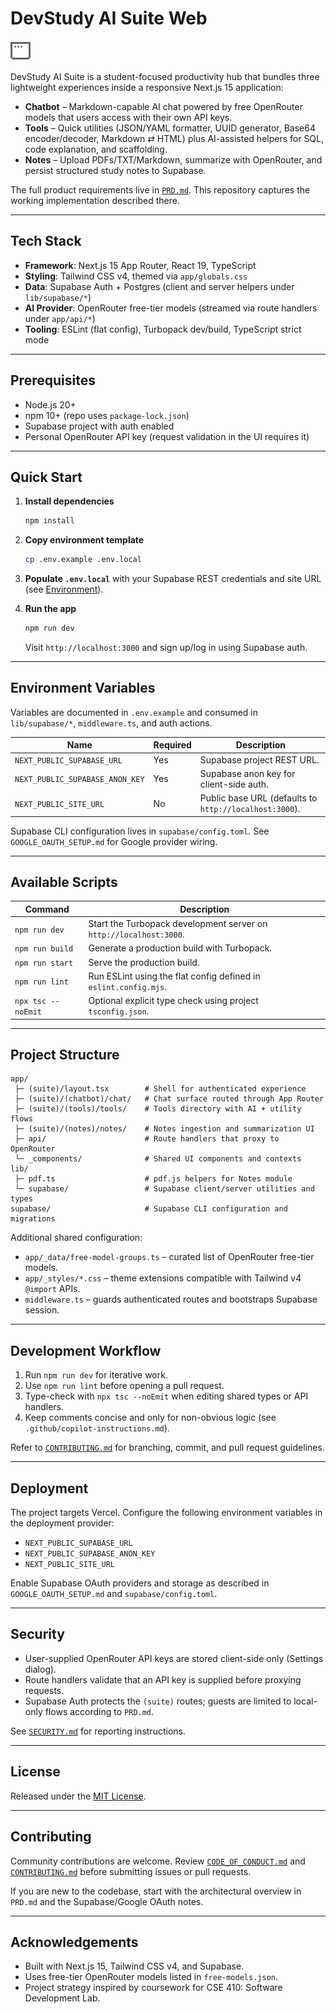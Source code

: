# DevStudy AI Suite Web

![DevStudy AI Suite banner](public/window.svg)

DevStudy AI Suite is a student-focused productivity hub that bundles three lightweight experiences inside a responsive Next.js 15 application:

- **Chatbot** – Markdown-capable AI chat powered by free OpenRouter models that users access with their own API keys.
- **Tools** – Quick utilities (JSON/YAML formatter, UUID generator, Base64 encoder/decoder, Markdown ⇄ HTML) plus AI-assisted helpers for SQL, code explanation, and scaffolding.
- **Notes** – Upload PDFs/TXT/Markdown, summarize with OpenRouter, and persist structured study notes to Supabase.

The full product requirements live in [`PRD.md`](PRD.md). This repository captures the working implementation described there.

---

## Tech Stack

- **Framework**: Next.js 15 App Router, React 19, TypeScript
- **Styling**: Tailwind CSS v4, themed via `app/globals.css`
- **Data**: Supabase Auth + Postgres (client and server helpers under `lib/supabase/*`)
- **AI Provider**: OpenRouter free-tier models (streamed via route handlers under `app/api/*`)
- **Tooling**: ESLint (flat config), Turbopack dev/build, TypeScript strict mode

---

## Prerequisites

- Node.js 20+
- npm 10+ (repo uses `package-lock.json`)
- Supabase project with auth enabled
- Personal OpenRouter API key (request validation in the UI requires it)

---

## Quick Start

1. **Install dependencies**

   ```bash
   npm install
   ```

2. **Copy environment template**

   ```bash
   cp .env.example .env.local
   ```

3. **Populate `.env.local`** with your Supabase REST credentials and site URL (see [Environment](#environment-variables)).

4. **Run the app**

   ```bash
   npm run dev
   ```

   Visit `http://localhost:3000` and sign up/log in using Supabase auth.

---

## Environment Variables

Variables are documented in `.env.example` and consumed in `lib/supabase/*`, `middleware.ts`, and auth actions.

| Name                          | Required | Description |
|------------------------------|----------|-------------|
| `NEXT_PUBLIC_SUPABASE_URL`    | Yes      | Supabase project REST URL. |
| `NEXT_PUBLIC_SUPABASE_ANON_KEY` | Yes    | Supabase anon key for client-side auth. |
| `NEXT_PUBLIC_SITE_URL`        | No       | Public base URL (defaults to `http://localhost:3000`). |

Supabase CLI configuration lives in `supabase/config.toml`. See `GOOGLE_OAUTH_SETUP.md` for Google provider wiring.

---

## Available Scripts

| Command        | Description |
|----------------|-------------|
| `npm run dev`  | Start the Turbopack development server on `http://localhost:3000`. |
| `npm run build`| Generate a production build with Turbopack. |
| `npm run start`| Serve the production build. |
| `npm run lint` | Run ESLint using the flat config defined in `eslint.config.mjs`. |
| `npx tsc --noEmit` | Optional explicit type check using project `tsconfig.json`. |

---

## Project Structure

```text
app/
 ├─ (suite)/layout.tsx        # Shell for authenticated experience
 ├─ (suite)/(chatbot)/chat/   # Chat surface routed through App Router
 ├─ (suite)/(tools)/tools/    # Tools directory with AI + utility flows
 ├─ (suite)/(notes)/notes/    # Notes ingestion and summarization UI
 ├─ api/                      # Route handlers that proxy to OpenRouter
 └─ _components/              # Shared UI components and contexts
lib/
 ├─ pdf.ts                    # pdf.js helpers for Notes module
 └─ supabase/                 # Supabase client/server utilities and types
supabase/                     # Supabase CLI configuration and migrations
```

Additional shared configuration:

- `app/_data/free-model-groups.ts` – curated list of OpenRouter free-tier models.
- `app/_styles/*.css` – theme extensions compatible with Tailwind v4 `@import` APIs.
- `middleware.ts` – guards authenticated routes and bootstraps Supabase session.

---

## Development Workflow

1. Run `npm run dev` for iterative work.
2. Use `npm run lint` before opening a pull request.
3. Type-check with `npx tsc --noEmit` when editing shared types or API handlers.
4. Keep comments concise and only for non-obvious logic (see `.github/copilot-instructions.md`).

Refer to [`CONTRIBUTING.md`](CONTRIBUTING.md) for branching, commit, and pull request guidelines.

---

## Deployment

The project targets Vercel. Configure the following environment variables in the deployment provider:

- `NEXT_PUBLIC_SUPABASE_URL`
- `NEXT_PUBLIC_SUPABASE_ANON_KEY`
- `NEXT_PUBLIC_SITE_URL`

Enable Supabase OAuth providers and storage as described in `GOOGLE_OAUTH_SETUP.md` and `supabase/config.toml`.

---

## Security

- User-supplied OpenRouter API keys are stored client-side only (Settings dialog).
- Route handlers validate that an API key is supplied before proxying requests.
- Supabase Auth protects the `(suite)` routes; guests are limited to local-only flows according to `PRD.md`.

See [`SECURITY.md`](SECURITY.md) for reporting instructions.

---

## License

Released under the [MIT License](LICENSE).

---

## Contributing

Community contributions are welcome. Review [`CODE_OF_CONDUCT.md`](CODE_OF_CONDUCT.md) and [`CONTRIBUTING.md`](CONTRIBUTING.md) before submitting issues or pull requests.

If you are new to the codebase, start with the architectural overview in `PRD.md` and the Supabase/Google OAuth notes.

---

## Acknowledgements

- Built with Next.js 15, Tailwind CSS v4, and Supabase.
- Uses free-tier OpenRouter models listed in `free-models.json`.
- Project strategy inspired by coursework for CSE 410: Software Development Lab.
